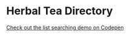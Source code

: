# Herbal Tea Directory

[Check out the list searching demo on Codepen](https://codepen.io/Wildtype/full/dyYrxXK)
